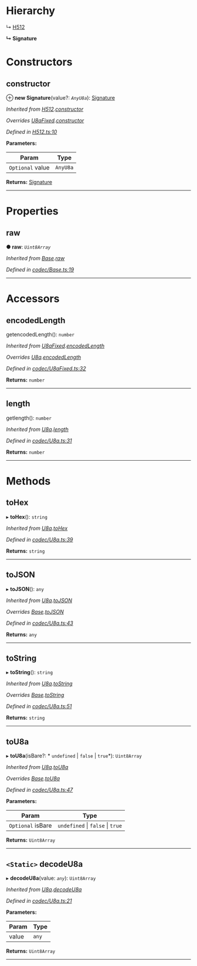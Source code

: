 

# Hierarchy

↳  [H512](_h512_.h512.md)

**↳ Signature**

# Constructors

<a id="constructor"></a>

##  constructor

⊕ **new Signature**(value?: *`AnyU8a`*): [Signature](_signature_.signature.md)

*Inherited from [H512](_h512_.h512.md).[constructor](_h512_.h512.md#constructor)*

*Overrides [U8aFixed](_codec_u8afixed_.u8afixed.md).[constructor](_codec_u8afixed_.u8afixed.md#constructor)*

*Defined in [H512.ts:10](https://github.com/polkadot-js/api/blob/3e79ac5/packages/types/src/H512.ts#L10)*

**Parameters:**

| Param | Type |
| ------ | ------ |
| `Optional` value | `AnyU8a` |

**Returns:** [Signature](_signature_.signature.md)

___

# Properties

<a id="raw"></a>

##  raw

**● raw**: *`Uint8Array`*

*Inherited from [Base](_codec_base_.base.md).[raw](_codec_base_.base.md#raw)*

*Defined in [codec/Base.ts:19](https://github.com/polkadot-js/api/blob/3e79ac5/packages/types/src/codec/Base.ts#L19)*

___

# Accessors

<a id="encodedlength"></a>

##  encodedLength

getencodedLength(): `number`

*Inherited from [U8aFixed](_codec_u8afixed_.u8afixed.md).[encodedLength](_codec_u8afixed_.u8afixed.md#encodedlength)*

*Overrides [U8a](_codec_u8a_.u8a.md).[encodedLength](_codec_u8a_.u8a.md#encodedlength)*

*Defined in [codec/U8aFixed.ts:32](https://github.com/polkadot-js/api/blob/3e79ac5/packages/types/src/codec/U8aFixed.ts#L32)*

**Returns:** `number`

___
<a id="length"></a>

##  length

getlength(): `number`

*Inherited from [U8a](_codec_u8a_.u8a.md).[length](_codec_u8a_.u8a.md#length)*

*Defined in [codec/U8a.ts:31](https://github.com/polkadot-js/api/blob/3e79ac5/packages/types/src/codec/U8a.ts#L31)*

**Returns:** `number`

___

# Methods

<a id="tohex"></a>

##  toHex

▸ **toHex**(): `string`

*Inherited from [U8a](_codec_u8a_.u8a.md).[toHex](_codec_u8a_.u8a.md#tohex)*

*Defined in [codec/U8a.ts:39](https://github.com/polkadot-js/api/blob/3e79ac5/packages/types/src/codec/U8a.ts#L39)*

**Returns:** `string`

___
<a id="tojson"></a>

##  toJSON

▸ **toJSON**(): `any`

*Inherited from [U8a](_codec_u8a_.u8a.md).[toJSON](_codec_u8a_.u8a.md#tojson)*

*Overrides [Base](_codec_base_.base.md).[toJSON](_codec_base_.base.md#tojson)*

*Defined in [codec/U8a.ts:43](https://github.com/polkadot-js/api/blob/3e79ac5/packages/types/src/codec/U8a.ts#L43)*

**Returns:** `any`

___
<a id="tostring"></a>

##  toString

▸ **toString**(): `string`

*Inherited from [U8a](_codec_u8a_.u8a.md).[toString](_codec_u8a_.u8a.md#tostring)*

*Overrides [Base](_codec_base_.base.md).[toString](_codec_base_.base.md#tostring)*

*Defined in [codec/U8a.ts:51](https://github.com/polkadot-js/api/blob/3e79ac5/packages/types/src/codec/U8a.ts#L51)*

**Returns:** `string`

___
<a id="tou8a"></a>

##  toU8a

▸ **toU8a**(isBare?: * `undefined` &#124; `false` &#124; `true`*): `Uint8Array`

*Inherited from [U8a](_codec_u8a_.u8a.md).[toU8a](_codec_u8a_.u8a.md#tou8a)*

*Overrides [Base](_codec_base_.base.md).[toU8a](_codec_base_.base.md#tou8a)*

*Defined in [codec/U8a.ts:47](https://github.com/polkadot-js/api/blob/3e79ac5/packages/types/src/codec/U8a.ts#L47)*

**Parameters:**

| Param | Type |
| ------ | ------ |
| `Optional` isBare |  `undefined` &#124; `false` &#124; `true`|

**Returns:** `Uint8Array`

___
<a id="decodeu8a"></a>

## `<Static>` decodeU8a

▸ **decodeU8a**(value: *`any`*): `Uint8Array`

*Inherited from [U8a](_codec_u8a_.u8a.md).[decodeU8a](_codec_u8a_.u8a.md#decodeu8a)*

*Defined in [codec/U8a.ts:21](https://github.com/polkadot-js/api/blob/3e79ac5/packages/types/src/codec/U8a.ts#L21)*

**Parameters:**

| Param | Type |
| ------ | ------ |
| value | `any` |

**Returns:** `Uint8Array`

___


